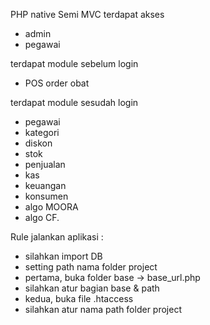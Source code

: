 PHP native Semi MVC
terdapat akses
- admin
- pegawai

terdapat module sebelum login
- POS order obat

terdapat module sesudah login
- pegawai
- kategori
- diskon
- stok
- penjualan
- kas
- keuangan
- konsumen
- algo MOORA
- algo CF.

Rule jalankan aplikasi :
- silahkan import DB
- setting path nama folder project
- pertama, buka folder base -> base_url.php
- silahkan atur bagian base & path
- kedua, buka file .htaccess
- silahkan atur nama path folder project
